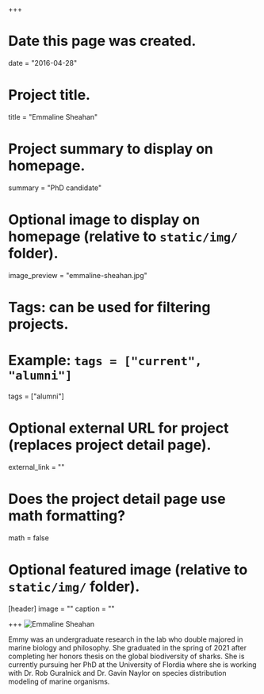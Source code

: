 +++
# Date this page was created.
date = "2016-04-28"

# Project title.
title = "Emmaline Sheahan"

# Project summary to display on homepage.
summary = "PhD candidate"

# Optional image to display on homepage (relative to `static/img/` folder).
image_preview = "emmaline-sheahan.jpg"

# Tags: can be used for filtering projects.
# Example: `tags = ["current", "alumni"]`
tags = ["alumni"]

# Optional external URL for project (replaces project detail page).
external_link = ""

# Does the project detail page use math formatting?
math = false

# Optional featured image (relative to `static/img/` folder).
[header]
image = ""
caption = ""

+++
![Emmaline Sheahan](/img/emmaline-sheahan.jpg)

Emmy was an undergraduate research in the lab who double majored in marine biology and
philosophy. She graduated in the spring of 2021 after completing her honors thesis
on the global biodiversity of sharks. She is currently pursuing her PhD at
the University of Flordia where she is working with Dr. Rob Guralnick and 
Dr. Gavin Naylor on species distribution modeling of marine organisms. 